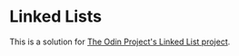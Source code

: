 # Linked Lists

This is a solution for [The Odin Project's Linked List project](https://www.theodinproject.com/lessons/javascript-linked-lists).